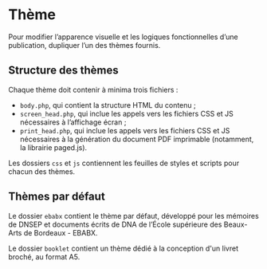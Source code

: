 # Thème

Pour modifier l’apparence visuelle et les logiques fonctionnelles d’une publication, dupliquer l’un des thèmes fournis.

## Structure des thèmes

Chaque thème doit contenir à minima trois fichiers :

- `body.php`, qui contient la structure HTML du contenu ;
- `screen_head.php`, qui inclue les appels vers les fichiers CSS et JS nécessaires à l’affichage écran ;
- `print_head.php`, qui inclue les appels vers les fichiers CSS et JS nécessaires à la génération du document PDF imprimable (notamment, la librairie paged.js).

Les dossiers `css` et `js` contiennent les feuilles de styles et scripts pour chacun des thèmes.

## Thèmes par défaut

Le dossier `ebabx` contient le thème par défaut, développé pour les mémoires de DNSEP et documents écrits de DNA de l’École supérieure des Beaux-Arts de Bordeaux  - EBABX.

Le dossier `booklet` contient un thème dédié à la conception d'un livret broché, au format A5.
